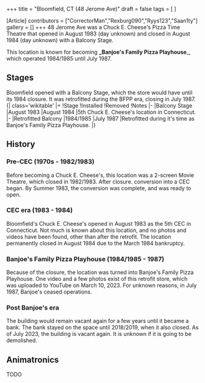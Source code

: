 +++
title = "Bloomfield, CT (48 Jerome Ave)"
draft = false
tags = [ ]

[Article]
contributors = ["CorrectorMan","Rexburg090","Ryys123","Saan1ty"]
gallery = []
+++
48 Jerome Ave was a Chuck E. Cheese's Pizza Time Theatre that opened in August 1983 (day unknown) and closed in August 1984 (day unknown) with a Balcony Stage.

This location is known for becoming **_Banjoe's Family Pizza Playhouse**_, which operated 1984/1985 until July 1987. 

##  Stages ## 
Bloomfield opened with a Balcony Stage, which the store would have until its 1984 closure. It was retrofitted during the BFPP era, closing in July 1987.
{| class='wikitable'
|+
!Stage
!Installed
!Removed
!Notes
|-
|Balcony Stage
|August 1983
|August 1984
|5th Chuck E. Cheese's location in Connecticut.
|-
|Retrofitted Balcony
|1984/1985
|July 1987
|Retrofitted during it's time as Banjoe's Family Pizza Playhouse.
|}

##  History ## 

###  Pre-CEC (1970s - 1982/1983) ### 
Before becoming a Chuck E. Cheese's, this location was a 2-screen Movie Theatre, which closed in 1982/1983. After closure. conversion into a CEC began. By Summer 1983, the conversion was complete, and was ready to open.

###  CEC era (1983 - 1984) ### 
Bloomfield's Chuck E. Cheese's opened in August 1983 as the 5th CEC in Connecticut. Not much is known about this location, and no photos and videos have been found, other than after the retrofit. The location permanently closed in August 1984 due to the March 1984 bankruptcy. 

###  Banjoe's Family Pizza Playhouse (1984/1985 - 1987) ### 
Because of the closure, the location was turned into Banjoe's Family Pizza Playhouse. One video and a few photos exist of this retrofit store, which was uploaded to YouTube on March 10, 2023. For unknown reasons, in July 1987, Banjoe's ceased operations.

###  Post Banjoe's era ### 
The building would remain vacant again for a few years until it became a bank. The bank stayed on the space until 2018/2019, when it also closed. As of July 2023, the building is vacant again. It is unknown if it is going to be demolished.

##  Animatronics ## 
TODO